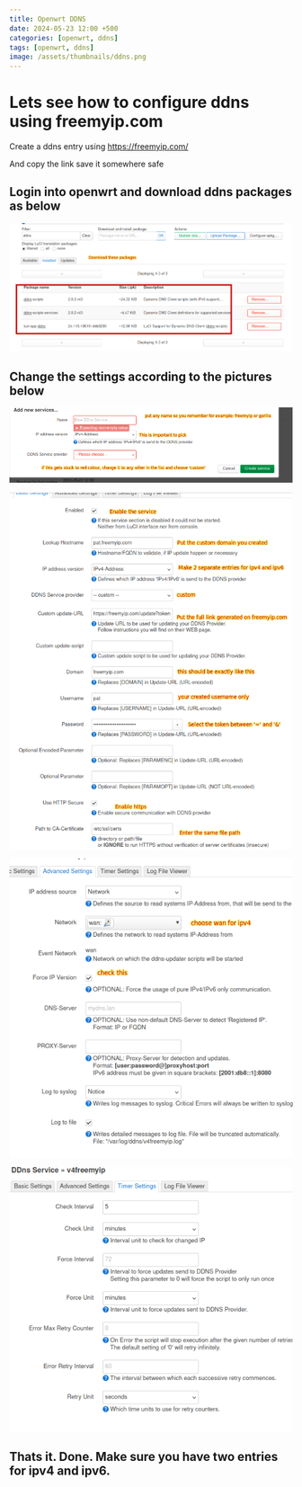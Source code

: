 ```yaml
---
title: Openwrt DDNS
date: 2024-05-23 12:00 +500
categories: [openwrt, ddns]
tags: [openwrt, ddns]
image: /assets/thumbnails/ddns.png
---
```


# Lets see how to configure ddns using freemyip.com

Create a ddns entry using <https://freemyip.com/>

And copy the link save it somewhere safe

## Login into openwrt and download ddns packages as below

![Packages to download](/assets/ddns-packages.png)

## Change the settings according to the pictures below

![Replace the old entry with your new ddns provider](/assets/ddns-first-step.png)

![Copy the steps with your settings](/assets/ddns.png)

![Advance tab](/assets/ddns-advace-page.png)

![Timer tab](/assets/ddns-timer.png)

## Thats it. Done. Make sure you have two entries for ipv4 and ipv6.
